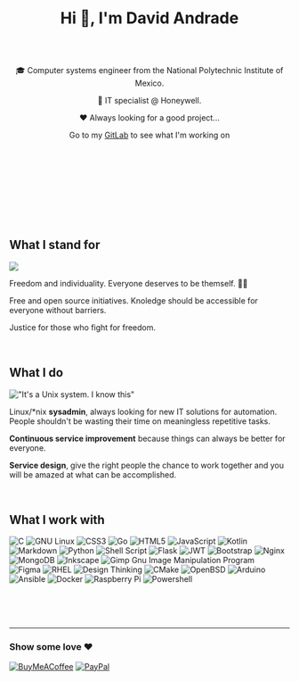 <h1 align="center"> Hi 🤠, I'm David Andrade</h1>
<br>
<br>
<p align="center">🎓 Computer systems engineer from the National Polytechnic Institute of Mexico.</p>
<p align="center">🏢 IT specialist @ Honeywell.</p>
<p align="center">❤️ Always looking for a good project...</p>
<p align="center">Go to my <a href="https://gitlab.com/anothertijuano" target="_blank">GitLab</a> to see what I'm working on</p>
<p align="center">
<br>
<a href="https://gitlab.com/anothertijuano" target="_blank"><img alt="" src="https://img.shields.io/badge/GitLab-000?logo=gitlab&style=for-the-badge" style="vertical-align:center" /></a>
<a href="https://twitter.com/anothertijuano" target="_blank"><img alt="" src="https://img.shields.io/badge/Twitter-000?logo=Twitter&style=for-the-badge" style="vertical-align:center" /></a>
<a href="https://linkedin.com/in/anothertijuano" target="_blank"><img alt="" src="https://img.shields.io/badge/LinkedIn-000?logo=linkedin&style=for-the-badge" style="vertical-align:center" /></a></p>
<br><br><br><br><br>

## What I stand for

![](https://quotes-github-readme.vercel.app/api?type=horizontal&theme=dracula&quote=Information%20is%20power.%20But%20like%20all%20power,%20there%20are%20those%20who%20want%20to%20keep%20it%20for%20themselves.&author=Aaron%20Swartz)

Freedom and individuality. Everyone deserves to be themself. 🏳️‍🌈

Free and open source initiatives. Knoledge should be accessible for everyone without barriers.

Justice for those who fight for freedom. 

<br>

## What  I do

!["It's a Unix system. I know this"](https://y.yarn.co/773a8c98-5f66-4ac7-92d8-805fa7049561_text.gif)

Linux/*nix **sysadmin**, always looking for new IT solutions for automation. People shouldn't be wasting their time on meaningless repetitive tasks.

**Continuous service improvement** because things can always be better for everyone.

**Service design**, give the right people the chance to work together and you will be amazed at what can be accomplished.

<br>

## What I work with

![C](https://img.shields.io/badge/c-%2300599C.svg?style=for-the-badge&logo=c&logoColor=white)
![GNU Linux](https://img.shields.io/badge/GNU%20+%20Linux-000000?style=for-the-badge&logo=GNU&logoColor=white)
![CSS3](https://img.shields.io/badge/css3-%231572B6.svg?style=for-the-badge&logo=css3&logoColor=white) 
![Go](https://img.shields.io/badge/go-%2300ADD8.svg?style=for-the-badge&logo=go&logoColor=white) 
![HTML5](https://img.shields.io/badge/html5-%23E34F26.svg?style=for-the-badge&logo=html5&logoColor=white) 
![JavaScript](https://img.shields.io/badge/javascript-%23323330.svg?style=for-the-badge&logo=javascript&logoColor=%23F7DF1E) 
![Kotlin](https://img.shields.io/badge/kotlin-%230095D5.svg?style=for-the-badge&logo=kotlin&logoColor=white) 
![Markdown](https://img.shields.io/badge/markdown-%23000000.svg?style=for-the-badge&logo=markdown&logoColor=white) 
![Python](https://img.shields.io/badge/python-3670A0?style=for-the-badge&logo=python&logoColor=ffdd54) 
![Shell Script](https://img.shields.io/badge/shell_script-%23121011.svg?style=for-the-badge&logo=gnu-bash&logoColor=white) 
![Flask](https://img.shields.io/badge/flask-%23000.svg?style=for-the-badge&logo=flask&logoColor=white) 
![JWT](https://img.shields.io/badge/JWT-black?style=for-the-badge&logo=JSON%20web%20tokens) 
![Bootstrap](https://img.shields.io/badge/bootstrap-%23563D7C.svg?style=for-the-badge&logo=bootstrap&logoColor=white) 
![Nginx](https://img.shields.io/badge/nginx-%23009639.svg?style=for-the-badge&logo=nginx&logoColor=white) 
![MongoDB](https://img.shields.io/badge/MongoDB-%234ea94b.svg?style=for-the-badge&logo=mongodb&logoColor=white) 
![Inkscape](https://img.shields.io/badge/Inkscape-e0e0e0?style=for-the-badge&logo=inkscape&logoColor=080A13) 
![Gimp Gnu Image Manipulation Program](https://img.shields.io/badge/Gimp-657D8B?style=for-the-badge&logo=gimp&logoColor=FFFFFF) 	
![Figma](https://img.shields.io/badge/figma-%23F24E1E.svg?style=for-the-badge&logo=figma&logoColor=white) 
![RHEL](https://img.shields.io/badge/RHEL-d40000?style=for-the-badge&logo=redhat&logoColor=white)
![Design Thinking](https://custom-icon-badges.demolab.com/badge/-Design%20thinking-palegreen?style=for-the-badge&logoColor=black&logo=light-bulb) 
![CMake](https://img.shields.io/badge/CMake-%23008FBA.svg?style=for-the-badge&logo=cmake&logoColor=white) 
![OpenBSD](https://img.shields.io/badge/OpenBSD-f2ca30?style=for-the-badge&logo=openbsd&logoColor=black)
![Arduino](https://img.shields.io/badge/-Arduino-00979D?style=for-the-badge&logo=Arduino&logoColor=white) 
![Ansible](https://img.shields.io/badge/ansible-%231A1918.svg?style=for-the-badge&logo=ansible&logoColor=white) 
![Docker](https://img.shields.io/badge/docker-%230db7ed.svg?style=for-the-badge&logo=docker&logoColor=white) 
![Raspberry Pi](https://img.shields.io/badge/-RaspberryPi-C51A4A?style=for-the-badge&logo=Raspberry-Pi)
![Powershell](https://img.shields.io/badge/powershell-0078d4?style=for-the-badge&logo=powershell&logoColor=white) 

<br><br><br>

---
### Show some love ❤️
 
[![BuyMeACoffee](https://img.shields.io/badge/Buy%20Me%20a%20Coffee-ffdd00?style=for-the-badge&logo=buy-me-a-coffee&logoColor=black)](https://buymeacoffee.com/anothertijuano) 
[![PayPal](https://img.shields.io/badge/PayPal-00457C?style=for-the-badge&logo=paypal&logoColor=white)](https://paypal.me/andrade227 ) 
    
